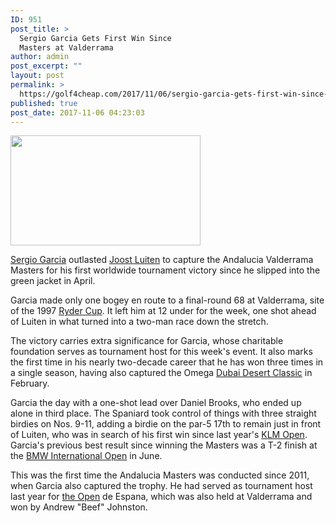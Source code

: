 ```yaml
---
ID: 951
post_title: >
  Sergio Garcia Gets First Win Since
  Masters at Valderrama
author: admin
post_excerpt: ""
layout: post
permalink: >
  https://golf4cheap.com/2017/11/06/sergio-garcia-gets-first-win-since-masters-at-valderrama/
published: true
post_date: 2017-11-06 04:23:03
---
```

<div>
<div>
<div>

<img class="alignleft" src="http://www.golfchannel.com/sites/golfchannel.prod.acquia-sites.com/files/styles/blog_header_image_304x176/public/2017/10/22/garcia_1920_adalucia17_d4_win_hat.jpg?itok=nmyzVQPZ" width="304" height="176" />

</div>
<div style="text-align: left;">

<a href="http://www.golfchannel.com/topics/people/sergio-garcia.htm">Sergio Garcia</a> outlasted <a href="http://www.golfchannel.com/topics/people/joost-luiten.htm">Joost Luiten</a> to capture the Andalucia Valderrama Masters for his first worldwide tournament victory since he slipped into the green jacket in April.

Garcia made only one bogey en route to a final-round 68 at Valderrama, site of the 1997 <a href="http://www.golfchannel.com/topics/events/ryder-cup.htm">Ryder Cup</a>. It left him at 12 under for the week, one shot ahead of Luiten in what turned into a two-man race down the stretch.

The victory carries extra significance for Garcia, whose charitable foundation serves as tournament host for this week's event. It also marks the first time in his nearly two-decade career that he has won three times in a single season, having also captured the Omega <a href="http://www.golfchannel.com/topics/events/dubai-desert-classic.htm">Dubai Desert Classic</a> in February.

Garcia the day with a one-shot lead over Daniel Brooks, who ended up alone in third place. The Spaniard took control of things with three straight birdies on Nos. 9-11, adding a birdie on the par-5 17th to remain just in front of Luiten, who was in search of his first win since last year's <a href="http://www.golfchannel.com/topics/events/klm-open.htm">KLM Open</a>. Garcia's previous best result since winning the Masters was a T-2 finish at the <a href="http://www.golfchannel.com/topics/events/bmw-international-open.htm">BMW International Open</a> in June.

This was the first time the Andalucia Masters was conducted since 2011, when Garcia also captured the trophy. He had served as tournament host last year for <a href="http://www.golfchannel.com/topics/events/british-open-championship.htm">the Open</a> de Espana, which was also held at Valderrama and won by Andrew "Beef" Johnston.

</div>
</div>
</div>
<div>
<div>

<img class="alignleft" src="https://ad.doubleclick.net/ddm/trackimp/N124603.124614THEGOLFCHANNEL0/B11007674.150167112;dc_trk_aid=320912350;dc_trk_cid=81280460;ord=%5Btimestamp%5D;dc_lat=;dc_rdid=;tag_for_child_directed_treatment=?" alt="Advertisement" width="1" height="1" border="0" />

</div>
</div>